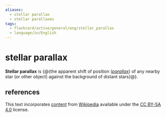 ```yaml
---
aliases:
  - stellar parallax
  - stellar parallaxes
tags:
  - flashcard/active/general/eng/stellar_parallax
  - language/in/English
---
```


# stellar parallax

__Stellar parallax__ is {@{the apparent shift of position ([_parallax_](parallax.md)) of any nearby star (or other object) against the background of distant stars}@}. <!--SR:!2026-10-26,599,290-->

## references

This text incorporates [content](https://en.wikipedia.org/wiki/stellar_parallax) from [Wikipedia](Wikipedia.md) available under the [CC BY-SA 4.0](https://creativecommons.org/licenses/by-sa/4.0/) license.
